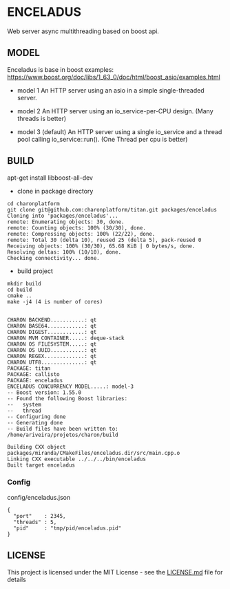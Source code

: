 # ENCELADUS

Web server async multithreading based on boost api.

## MODEL
Enceladus is base in boost examples: https://www.boost.org/doc/libs/1_63_0/doc/html/boost_asio/examples.html

- model 1 
An HTTP server using an asio in a simple single-threaded server.

- model 2
An HTTP server using an io_service-per-CPU design. (Many threads is better)

- model 3 (default)
An HTTP server using a single io_service and a thread pool calling io_service::run(). (One Thread per cpu is better)

## BUILD

apt-get install libboost-all-dev

- clone in package directory
```
cd charonplatform
git clone git@github.com:charonplatform/titan.git packages/enceladus
Cloning into 'packages/enceladus'...
remote: Enumerating objects: 30, done.
remote: Counting objects: 100% (30/30), done.
remote: Compressing objects: 100% (22/22), done.
remote: Total 30 (delta 10), reused 25 (delta 5), pack-reused 0
Receiving objects: 100% (30/30), 65.68 KiB | 0 bytes/s, done.
Resolving deltas: 100% (10/10), done.
Checking connectivity... done.
```

- build  project

```
mkdir build
cd build
cmake ..
make -j4 (4 is number of cores)


CHARON BACKEND...........: qt
CHARON BASE64............: qt
CHARON DIGEST............: qt
CHARON MVM CONTAINER.....: deque-stack
CHARON OS FILESYSTEM.....: qt
CHARON OS UUID...........: qt
CHARON REGEX.............: qt
CHARON UTF8..............: qt
PACKAGE: titan
PACKAGE: callisto
PACKAGE: enceladus
ENCELADUS CONCURRENCY MODEL.....: model-3
-- Boost version: 1.55.0
-- Found the following Boost libraries:
--   system
--   thread
-- Configuring done
-- Generating done
-- Build files have been written to: /home/ariveira/projetos/charon/build

Building CXX object packages/miranda/CMakeFiles/enceladus.dir/src/main.cpp.o
Linking CXX executable ../../../bin/enceladus
Built target enceladus

```

### Config
config/enceladus.json

```
{
  "port"    : 2345,
  "threads" : 5,
  "pid"     : "tmp/pid/enceladus.pid"
}

```

## LICENSE
This project is licensed under the MIT License - see the [LICENSE.md](LICENSE.md) file for details
